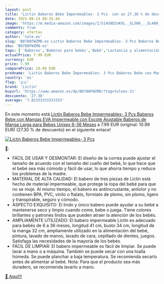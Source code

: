 ```yaml
---
layout: post
title: 'Lictin Baberos Bebe Impermeables- 3 Pcs  con un 27.30 % de descuento'
date: 2021-08-14 09:35:44
image: 'https://m.media-amazon.com/images/I/514U8D2oKXL._SL500_._SL400_.jpg'
comments: true
category: ofertas
author: 'tole.es'
slug: 'B0788FWZM8-es Lictin Baberos Bebe Impermeables- 3 Pcs Baberos Bebe con...'
sku: 'B0788FWZM8-es'
tags: [ 'Baberos','Baberos para bebés','Bebé','Lactancia y alimentación','bebe','lictin', ]
actualPrice: 7.99 EUR
currency: EUR
price: 7.99
comparePrice: 10.99 EUR
prodname: 'Lictin Baberos Bebe Impermeables- 3 Pcs Baberos Bebe con Mangas EVA Impermeable con Escote Ajustable  Baberos de Manga Larga para Bebes Unisex 6-36 Meses'
country: 'es'
flag: '🇪🇸'
brand: 'Lictin'
buyurl: 'https://www.amazon.es/dp/B0788FWZM8/?tag=tolees-21'
descuento: '27.30'
average: '7.82333333333333'
---
```


En este momento está [Lictin Baberos Bebe Impermeables- 3 Pcs Baberos Bebe con Mangas EVA Impermeable con Escote Ajustable  Baberos de Manga Larga para Bebes Unisex 6-36 Meses](https://www.amazon.es/dp/B0788FWZM8/?tag=tolees-21) a 7.99 EUR (original: 10.99 EUR) (27.30 %  de descuento) en el siguiente enlace!

[![Lictin Baberos Bebe Impermeables- 3 Pcs ](https://m.media-amazon.com/images/I/514U8D2oKXL._SL500_._SL400_.jpg)](https://www.amazon.es/dp/B0788FWZM8/?tag=tolees-21)

🔎:

- FÁCIL DE USAR Y DESMONTAR: El diseño de la correa puede ajustar el tamaño de acuerdo con el tamaño del cuello del bebé, lo que hace que el bebé sea más cómodo y fácil de usar, lo que ahorra tiempo y reduce los problemas de la madre.
- MATERIAL DE ALTA CALIDAD: El babero de tres piezas de Lictin está hecho de material impermeable, que protege la ropa del bebé para que no se moje. Al mismo tiempo, el babero es antiincrustante, antiolor y no contienen BPA, PVC, vinilo o ftalato, formiato de plomo, sin plomo, ligero y transpirable, seguro y cómodo.
- ASPECTO EXQUISITO: El lindo y único babero puede ayudar a su bebé a mantenerse seco y limpio cuando come, bebe o juega. Tiene colores brillantes y patrones lindos que pueden atraer la atención de los bebés.
- AMPLIAMENTE UTILIZADO: El babero impermeable Lictin es adecuado para bebés de 6 a 36 meses, longitud 41 cm, busto 34 cm, longitud de la manga 32 cm, ampliamente utilizado en la alimentación del bebé, pintura, lavado de manos, lavado de cara, cepillado de dientes, juegos. Satisfaga las necesidades de la mayoría de los bebés.
- FÁCIL DE LIMPIAR: El babero impermeable es fácil de limpiar. Se puede lavar a mano o a máquina. También se puede secar con una toalla húmeda. Se puede planchar a baja temperatura. Se recomienda secarlo antes de alimentar al bebé. Nota: Para que el producto sea más duradero, se recomienda lavarlo a mano.

[🛒 Aquí!!!](https://www.amazon.es/dp/B0788FWZM8/?tag=tolees-21)
